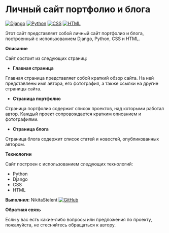 # Личный сайт портфолио и блога

[![Django](https://img.shields.io/badge/Django-%23092E20.svg?style=for-the-badge&logo=Django)](https://www.djangoproject.com/)
[![Python](https://img.shields.io/badge/Python-%233776AB.svg?style=for-the-badge&logo=Python)](https://www.python.org/)
[![CSS](https://img.shields.io/badge/CSS-%231572B6.svg?style=for-the-badge&logo=CSS3)](https://developer.mozilla.org/en-US/docs/Web/CSS)
[![HTML](https://img.shields.io/badge/HTML-%23E34234.svg?style=for-the-badge&logo=HTML5)](https://developer.mozilla.org/en-US/docs/Web/HTML)

Этот сайт представляет собой личный сайт портфолио и блога, построенный с использованием Django, Python, CSS и HTML.

**Описание**

Сайт состоит из следующих страниц:

* **Главная страница**

Главная страница представляет собой краткий обзор сайта. На ней представлены имя автора, его фотография, а также ссылки на другие страницы сайта.

* **Страница портфолио**

Страница портфолио содержит список проектов, над которыми работал автор. Каждый проект сопровождается кратким описанием и фотографиями.

* **Страница блога**

Страница блога содержит список статей и новостей, опубликованных автором.

**Технологии**

Сайт построен с использованием следующих технологий:

* Python
* Django
* CSS
* HTML

**Выполнил:**
NikitaStelent
[![GitHub](https://img.shields.io/badge/GitHub-%23181717.svg?style=for-the-badge&logo=GitHub)](https://github.com/NikitaStelent)


**Обратная связь**

Если у вас есть какие-либо вопросы или предложения по проекту, пожалуйста, не стесняйтесь обращаться к автору.
